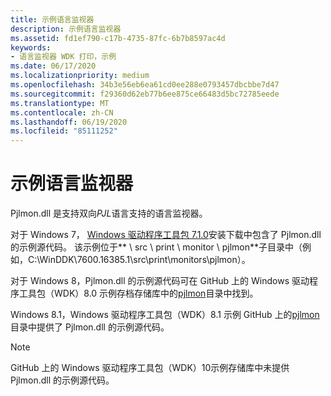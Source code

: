 ```yaml
---
title: 示例语言监视器
description: 示例语言监视器
ms.assetid: fd1ef790-c17b-4735-87fc-6b7b8597ac4d
keywords:
- 语言监视器 WDK 打印，示例
ms.date: 06/17/2020
ms.localizationpriority: medium
ms.openlocfilehash: 34b3e56eb6ea61cd0ee288e0793457dbcbbe7d47
ms.sourcegitcommit: f29360d62eb77b6ee875ce66483d5bc72785eede
ms.translationtype: MT
ms.contentlocale: zh-CN
ms.lasthandoff: 06/19/2020
ms.locfileid: "85111252"
---
```

# <a name="sample-language-monitor"></a>示例语言监视器

Pjlmon.dll 是支持双向*PJL*语言支持的语言监视器。

对于 Windows 7， [Windows 驱动程序工具包 7.1.0](https://www.microsoft.com/download/details.aspx?id=11800)安装下载中包含了 Pjlmon.dll 的示例源代码。 该示例位于** \\ src \\ print \\ monitor \\ pjlmon**子目录中（例如，C:\WinDDK\7600.16385.1\src\print\monitors\pjlmon）。

对于 Windows 8，Pjlmon.dll 的示例源代码可在 GitHub 上的 Windows 驱动程序工具包（WDK）8.0 示例存档存储库中的[pjlmon](https://github.com/microsoftarchive/msdn-code-gallery-microsoft/tree/master/Official%20Windows%20Driver%20Kit%20Sample/Windows%20Driver%20Kit%20(WDK)%208.0%20Samples/%5BC%2B%2B%5D-Windows%20Driver%20Kit%20(WDK)%208.0%20Samples/C%2B%2B/WDK%208.0%20Samples/Print%20Monitors%20Samples/Solution/pjlmon)目录中找到。

Windows 8.1，Windows 驱动程序工具包（WDK）8.1 示例 GitHub 上的[pjlmon](https://github.com/microsoftarchive/msdn-code-gallery-microsoft/tree/master/Official%20Windows%20Driver%20Kit%20Sample/Windows%20Driver%20Kit%20(WDK)%208.1%20Samples/%5BC%2B%2B%5D-windows-driver-kit-81-cpp/WDK%208.1%20C%2B%2B%20Samples/Print%20Monitors%20Samples/C%2B%2B/pjlmon)目录中提供了 Pjlmon.dll 的示例源代码。

> [!NOTE]
> GitHub 上的 Windows 驱动程序工具包（WDK）10示例存储库中未提供 Pjlmon.dll 的示例源代码。
